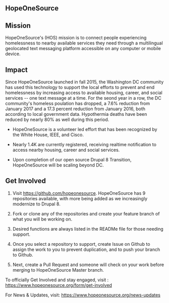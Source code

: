 ## HopeOneSource

## Mission
HopeOneSource's (HOS) mission is to connect people experiencing homelessness to nearby available services they need through a multilingual geolocated text messaging platform accessible on any computer or mobile device.

## Impact
Since HopeOneSource launched in fall 2015, the Washington DC community has used this technology to support the local efforts to prevent and end homelessness by increasing access to available housing, career, and social services -- one text message at a time. For the seond year in a row, the DC community's homeless poulation has dropped, a 7.6% reduction from January 2017 and a 17.3 percent reduction from January 2016, both according to local government data. Hypothermia deaths have been reduced by nearly 80% as well during this period. 

- HopeOneSource is a volunteer led effort that has been recognized by the White House, IEEE, and Cisco. 

- Nearly 1.4K are currently registered, receiving realtime notification to access nearby housing, career and social services.

- Upon completion of our open source Drupal 8 Transition, HopeOneSource will be scaling beyond DC.

## Get Involved

1. Visit https://github.com/hopeonesource. HopeOneSource has 9 repositories available, with more being added as we increasingly modernize to Drupal 8.

2. Fork or clone any of the repositories and create your feature branch of what you will be working on.

3. Desired functions are always listed in the READMe file for those needing support.

4. Once you select a repository to support, create Issue on Github to assign the work to you to prevent duplication, and to push your branch to Github.

5. Next, create a Pull Request and someone will check on your work before merging to HopeOneSource Master branch.


To officially Get Involved and stay engaged, visit : https://www.hopeonesource.org/form/get-involved

For News & Updates, visit: https://www.hopeonesource.org/news-updates
